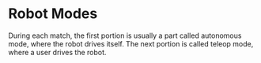 # Robot Modes

During each match, the first portion is usually a part called autonomous mode, where the robot drives itself.  The next portion is called teleop mode, where a user drives the robot.
